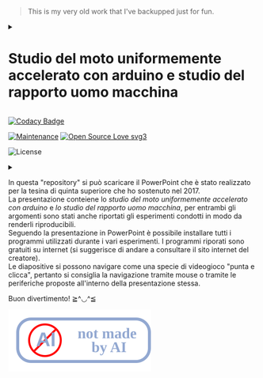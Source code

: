 > This is my very old work that I've backupped just for fun.

<details>
  <summary> 

  # Studio del moto uniformemente accelerato con arduino e studio del rapporto uomo macchina 
  
  </summary>
  
# TESINA...-STUDIO-DEL-MOTO-UNIFORMEMENTE-ACCELERATO-CON-ARDUINO-E-STUDIO-DEL-RAPPORTO-UOMO-MACCHINA

</details>

[![Codacy Badge](https://app.codacy.com/project/badge/Grade/b5cd2dc54c3e45c5bd433ed7b9ad24a4)](https://app.codacy.com/gh/R0mb0/TESINA-studio-del-moto-uniformemente-accelerato-con-arduino-e-studio-del-rapporto-uomo-macchina/dashboard?utm_source=gh&utm_medium=referral&utm_content=&utm_campaign=Badge_grade)

[![Maintenance](https://img.shields.io/badge/Maintained%3F-yes-green.svg)](https://github.com/R0mb0/TESINA-studio-del-moto-uniformemente-accelerato-con-arduino-e-studio-del-rapporto-uomo-macchina)
[![Open Source Love svg3](https://badges.frapsoft.com/os/v3/open-source.svg?v=103)](https://github.com/R0mb0/TESINA-studio-del-moto-uniformemente-accelerato-con-arduino-e-studio-del-rapporto-uomo-macchina)

![License](https://img.shields.io/badge/license-CC0%201.0-blue.svg?style=plastic)


<details>
  <summary> 

  In questa "repository" si può scaricare il PowerPoint che è stato realizzato per la tesina di quinta superiore che ho sostenuto nel 2017.  
  La presentazione conteiene lo _studio del moto uniformemente accelerato con arduino_ e _lo studio del rapporto uomo macchina_, per entrambi gli argomenti sono stati anche riportati gli esperimenti condotti in modo da renderli riproducibili.  
  Seguendo la presentazione in PowerPoint è possibile installare tutti i programmi utilizzati durante i vari esperimenti. I programmi riporati sono gratuiti su internet (si suggerisce di andare a consultare il sito internet del creatore).  
  Le diapositive si possono navigare come una specie di videogioco "punta e clicca", pertanto si consiglia la navigazione tramite mouse o tramite le periferiche proposte all'interno della presentazione stessa.

  Buon divertimento! ≧^◡^≦ 
  
  </summary>
  
PowerPoint completo che comprende lo studio del moto uniformemente accelerato con Arduino e lo studio del rapporto uomo macchina. Tramite questo materiale è possibile replicare tutti gli esperimenti illustrati (procedura guidata dentro P.P.)
All'interno del PowerPoint ci sono dei tasti che permettono d'installare tutti i programmi necessari per poter rifare i vari esperimenti N.B. alcuni programmi non sono di mia creazione, anche se sono open source si prega se possibile di visitare il sito web dell'autore.
Il PowerPoint si configura come un videogioco, per tale ragione è consigliata la navigazione solo con il mouse o con i vari sistemi proposto all'interno del P.P.
Licenza libera

</details>

  <picture>
    <source media="(prefers-color-scheme: dark)"srcset="https://github.com/R0mb0/Not_made_by_AI/blob/main/Badge/SVG/NotMadeByAIDark.svg">
    <source media="(prefers-color-scheme: light)"srcset="https://github.com/R0mb0/Not_made_by_AI/blob/main/Badge/SVG/NotMadeByAILight.svg">
    <img alt="Not made by AI" src="https://github.com/R0mb0/Not_made_by_AI/blob/main/Badge/SVG/NotMadeByAIDefault.svg">
  </picture>
